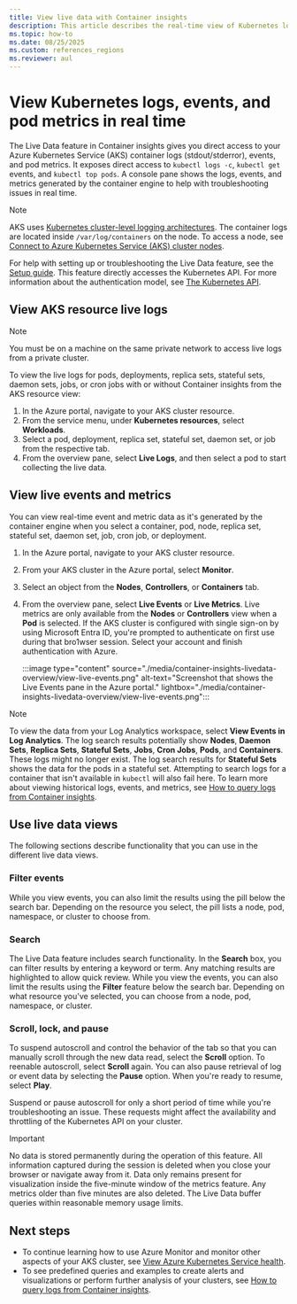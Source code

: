 ```yaml
---
title: View live data with Container insights
description: This article describes the real-time view of Kubernetes logs, events, and pod metrics without using kubectl in Container insights.
ms.topic: how-to
ms.date: 08/25/2025
ms.custom: references_regions
ms.reviewer: aul
---
```


# View Kubernetes logs, events, and pod metrics in real time

The Live Data feature in Container insights gives you direct access to your Azure Kubernetes Service (AKS) container logs (stdout/stderror), events, and pod metrics. It exposes direct access to `kubectl logs -c`, `kubectl get` events, and `kubectl top pods`. A console pane shows the logs, events, and metrics generated by the container engine to help with troubleshooting issues in real time.

> [!NOTE]
> AKS uses [Kubernetes cluster-level logging architectures](https://kubernetes.io/docs/concepts/cluster-administration/logging/#cluster-level-logging-architectures). The container logs are located inside `/var/log/containers` on the node. To access a node, see [Connect to Azure Kubernetes Service (AKS) cluster nodes](/azure/aks/node-access).

For help with setting up or troubleshooting the Live Data feature, see the [Setup guide](container-insights-livedata-setup.md). This feature directly accesses the Kubernetes API. For more information about the authentication model, see [The Kubernetes API](https://kubernetes.io/docs/concepts/overview/kubernetes-api/).

## View AKS resource live logs

> [!NOTE]
> You must be on a machine on the same private network to access live logs from a private cluster.

To view the live logs for pods, deployments, replica sets, stateful sets, daemon sets, jobs, or cron jobs with or without Container insights from the AKS resource view:

1. In the Azure portal, navigate to your AKS cluster resource.
1. From the service menu, under **Kubernetes resources**, select **Workloads**.
1. Select a pod, deployment, replica set, stateful set, daemon set, or job from the respective tab.
1. From the overview pane, select **Live Logs**, and then select a pod to start collecting the live data.

## View live events and metrics

You can view real-time event and metric data as it's generated by the container engine when you select a container, pod, node, replica set, stateful set, daemon set, job, cron job, or deployment.

1. In the Azure portal, navigate to your AKS cluster resource.
1. From your AKS cluster in the Azure portal, select **Monitor**.
1. Select an object from the **Nodes**, **Controllers**, or **Containers** tab.
1. From the overview pane, select **Live Events** or **Live Metrics**. Live metrics are only available from the **Nodes** or **Controllers** view when a **Pod** is selected. If the AKS cluster is configured with single sign-on by using Microsoft Entra ID, you're prompted to authenticate on first use during that bro1wser session. Select your account and finish authentication with Azure.

    :::image type="content" source="./media/container-insights-livedata-overview/view-live-events.png" alt-text="Screenshot that shows the Live Events pane in the Azure portal." lightbox="./media/container-insights-livedata-overview/view-live-events.png":::

> [!NOTE]
> To view the data from your Log Analytics workspace, select **View Events in Log Analytics**. The log search results potentially show **Nodes**, **Daemon Sets**, **Replica Sets**, **Stateful Sets**, **Jobs**, **Cron Jobs**, **Pods**, and **Containers**. These logs might no longer exist. The log search results for **Stateful Sets** shows the data for the pods in a stateful set. Attempting to search logs for a container that isn't available in `kubectl` will also fail here. To learn more about viewing historical logs, events, and metrics, see [How to query logs from Container insights](container-insights-log-query.md).

## Use live data views

The following sections describe functionality that you can use in the different live data views.

### Filter events

While you view events, you can also limit the results using the pill below the search bar. Depending on the resource you select, the pill lists a node, pod, namespace, or cluster to choose from.

### Search

The Live Data feature includes search functionality. In the **Search** box, you can filter results by entering a keyword or term. Any matching results are highlighted to allow quick review. While you view the events, you can also limit the results using the **Filter** feature below the search bar. Depending on what resource you've selected, you can choose from a node, pod, namespace, or cluster.

### Scroll, lock, and pause

To suspend autoscroll and control the behavior of the tab so that you can manually scroll through the new data read, select the **Scroll** option. To reenable autoscroll, select **Scroll** again. You can also pause retrieval of log or event data by selecting the **Pause** option. When you're ready to resume, select **Play**.

Suspend or pause autoscroll for only a short period of time while you're troubleshooting an issue. These requests might affect the availability and throttling of the Kubernetes API on your cluster.

> [!IMPORTANT]
> No data is stored permanently during the operation of this feature. All information captured during the session is deleted when you close your browser or navigate away from it. Data only remains present for visualization inside the five-minute window of the metrics feature. Any metrics older than five minutes are also deleted. The Live Data buffer queries within reasonable memory usage limits.


## Next steps

- To continue learning how to use Azure Monitor and monitor other aspects of your AKS cluster, see [View Azure Kubernetes Service health](container-insights-analyze.md).
- To see predefined queries and examples to create alerts and visualizations or perform further analysis of your clusters, see [How to query logs from Container insights](container-insights-log-query.md).
